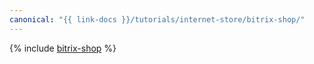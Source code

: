 ```yaml
---
canonical: "{{ link-docs }}/tutorials/internet-store/bitrix-shop/"
---
```


{% include [bitrix-shop](../../../_tutorials/applied/bitrix-shop.md) %}
